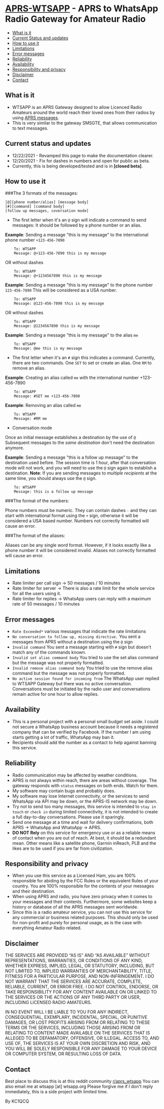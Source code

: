 # [APRS-WTSAPP](https://wtsapp.org) - APRS to WhatsApp Radio Gateway for Amateur Radio

* [What is it](#what-is-it)
* [Current Status and updates](#current-status-and-updates)
* [How to use it](#how-to-use-it)
* [Limitations](#limitations)
* [Error messages](#error-messages)
* [Reliability](#reliability)
* [Availability](#availability)
* [Responsibility and privacy](#responsibility-and-privacy)
* [Disclaimer](#disclaimer)
* [Contact](#contact)


## What is it

* WTSAPP is an APRS Gateway designed to allow Licenced Radio Amateurs around the world reach their loved ones from their radios by using [APRS messages](http://www.aprs.org/).
* This is very similar to the gateway SMSGTE, that allows communication to text messages.

## Current status and updates

* 12/22/2021 - Revamped this page to make the documentation clearer.
* 12/20/2021 - Fix for dashes in numbers and open for public as beta.
* Currently, this is being developed/tested and is in __[closed beta]__.
    
## How to use it

###The 3 formats of the messages:

```
[@][phone number/alias] [message body]
[#][command] [command body]
[follow up messages, coversation mode]
```

* The first letter when it's an `@` sign will indicate a command to send messages:
It should be followed by a phone number or an alias.

__Example__: Sending a message "this is my message" to the international phone number `+123-456-7890`

```
    To: WTSAPP
    Message: @+123-456-7890 this is my message
```
OR without dashes
```
    To: WTSAPP
    Message: @+1234567890 this is my message
```

__Example__: Sending a message "this is my message" to the phone number `123-456-7890` This will be considered as a USA number.

```
    To: WTSAPP
    Message: @123-456-7890 this is my message
```
OR without dashes
```
    To: WTSAPP
    Message: @1234567890 this is my message
```

__Example__: Sending a message "this is my message" to the alias `me`

```
    To: WTSAPP
    Message: @me this is my message
```

* The first letter when it's an `#` sign this indicates a command. Currently, there are two commands. 
One `SET` to set or create an alias. One `RM` to remove an alias.

__Example__: Creating an alias called `me` with the international number +123-456-7890

```
    To: WTSAPP
    Message: #SET me +123-456-7890
```

__Example__: Removing an alias called `me`

```
    To: WTSAPP
    Message: #RM me
```

* Conversation mode

Once an initial message establishes a destination by the use of `@` Subsequent messages to the *same destination* don't need the destination anymore.

__Example__: Sending a message "this is a follow up message" to the destination used before. 
The session time is 1 hour, after that conversation mode will not work, and you will need to use the `@` sign again to establish a destination.
__Note__: If you are sending messages to *multiple recipients* at the same time, you should always use the `@` sign.

```
    To: WTSAPP
    Message: this is a follow up message
```
###The format of the numbers:

Phone numbers must be numeric. They can contain dashes `-` and they can start with international format using the `+` sign, otherwise it will be considered a USA based number.
Numbers not correctly formatted will cause an error.

###The format of the aliases:

Aliases can be any single word format. However, if it looks exactly like a phone number it will be considered invalid.
Aliases not correctly formatted will cause an error.

## Limitations

* Rate limiter per call sign -> 50 messages / 10 minutes
* Rate limiter for server -> There is also a rate limit for the whole service for all the users using it.
* Rate limiter for replies -> WhatsApp users can reply with a maximum rate of 50 messages / 10 minutes

## Error messages

* `Rate Exceeded*` various messages that indicate the rate limitations
* `No conversation to follow up, missing directive.` You sent a messages from APRS without a destination using the `@` sign
* `Invalid command` You sent a message starting with `#` sign but doesn't match any of the commands known.
* `Invalid set alias command body` You tried to use the set alias command but the message was not properly formatted.
* `Invalid remove alias command body` You tried to use the remove alias command but the message was not properly formatted.
* `No active session found for incoming from` The WhatsApp user replied to WTSAPP Gateway but there was no active conversation. Conversations must be initiated by the radio user and conversations remain active for one hour to allow replies.

## Availability
* This is a personal project with a personal small budget set aside. I could not secure a WhatsApp business account because it needs a registered company that can be verified by Facebook. If the number I am using starts getting a lot of traffic, WhatsApp may ban it. 
* Recipients should add the number as a contact to help against banning this service.

## Reliability
* Radio communication may be affected by weather conditions.
* APRS is not always within reach, there are areas without coverage. The gateway responds with `status` messages on both ends. Watch for them.
* My software may contain bugs and probably does.
* My software may lose Internet connectivity, or the services to send WhatsApp via API may be down, or the APRS-IS network may be down.
* Try not to send too many messages, this service is intended to `stay in touch` or `check in` during limited connectivity, it is not intended to create a full day-to-day conversations. Please use it sparingly.
* Send one message at a time and wait for delivery confirmations, both APRS -> WhatsApp and WhatsApp -> APRS.
* **DO NOT Rely** on this service for emergency use or as a reliable means of contact when you are out of reach. At best, it should be a redundant mean. Other means like a satellite phone, Garmin inReach, PLB and the likes are to be used if you are far from civilization. 

## Responsibility and privacy
* When you use this service as a Licensed Ham, you are 100% responsible for abiding by the FCC Rules or the equivalent Rules of your country. You are 100% responsible for the contents of your messages and their destination.
* When using APRS and radio, you have zero privacy when it comes to your messages and their contents. Furthermore, some websites keep a history or database of all the APRS messages sent worldwide.
* Since this is a radio amateur service, you can not use this service for any commercial or business related purposes. This should only be used for non-profit and purely for personal usage, as is the case with everything Amateur Radio related.

## Disclaimer

THE SERVICES ARE PROVIDED “AS IS” AND “AS AVAILABLE” WITHOUT REPRESENTATIONS, WARRANTIES, OR CONDITIONS OF ANY KIND, WHETHER EXPRESS, IMPLIED, LEGAL, OR STATUTORY, INCLUDING, BUT NOT LIMITED TO, IMPLIED WARRANTIES OF MERCHANTABILITY, TITLE, FITNESS FOR A PARTICULAR PURPOSE, AND NON-INFRINGEMENT. I DO NOT WARRANT THAT THE SERVICES ARE ACCURATE, COMPLETE, RELIABLE, CURRENT, OR ERROR FREE. I DO NOT CONTROL, ENDORSE, OR TAKE RESPONSIBILITY FOR ANY CONTENT AVAILABLE ON OR LINKED TO THE SERVICES OR THE ACTIONS OF ANY THIRD PARTY OR USER, INCLUDING LICENSED RADIO AMATEURS.

IN NO EVENT WILL I BE LIABLE TO YOU FOR ANY INDIRECT, CONSEQUENTIAL, EXEMPLARY, INCIDENTAL, SPECIAL, OR PUNITIVE DAMAGES, OR LOST PROFITS ARISING FROM OR RELATING TO THESE TERMS OR THE SERVICES, INCLUDING THOSE ARISING FROM OR RELATING TO CONTENT MADE AVAILABLE ON THE SERVICES THAT IS ALLEGED TO BE DEFAMATORY, OFFENSIVE, OR ILLEGAL. ACCESS TO, AND USE OF, THE SERVICES IS AT YOUR OWN DISCRETION AND RISK, AND YOU WILL BE SOLELY RESPONSIBLE FOR ANY DAMAGE TO YOUR DEVICE OR COMPUTER SYSTEM, OR RESULTING LOSS OF DATA.

## Contact
Best place to discuss this is at this reddit community [r/aprs_wtsapp](https://reddit.com/r/aprs_wtsapp)
You can also email me at wtsapp [at] wtsapp.org
Please forgive me if I don't reply immediately, this is a side project with limited time.

By KC1QCQ